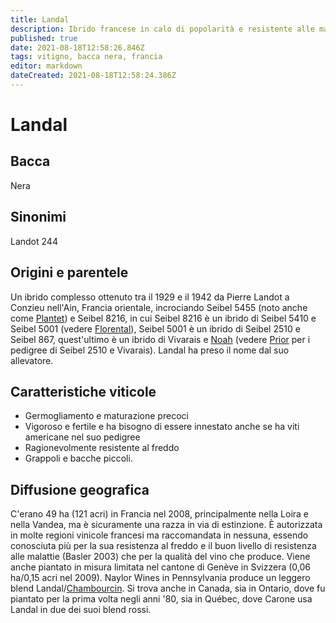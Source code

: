 ```yaml
---
title: Landal
description: Ibrido francese in calo di popolarità e resistente alle malattie.
published: true
date: 2021-08-18T12:58:26.846Z
tags: vitigno, bacca nera, francia
editor: markdown
dateCreated: 2021-08-18T12:58:24.386Z
---
```


# Landal

## Bacca
Nera
## Sinonimi
Landot 244

## Origini e parentele
Un ibrido complesso ottenuto tra il 1929 e il 1942 da Pierre Landot a Conzieu nell'Ain, Francia orientale, incrociando Seibel 5455 (noto anche come [Plantet](/vitigni/bacca-nera/plantet)) e Seibel 8216, in cui Seibel 8216 è un ibrido di Seibel 5410 e Seibel 5001 (vedere [Florental](/vitigni/bacca-nera/florental)), Seibel 5001 è un ibrido di Seibel 2510 e Seibel 867, quest'ultimo è un ibrido di Vivarais e [Noah](/vitigni/bacca-nera/noah) (vedere [Prior](/vitigni/bacca-nera/prior) per i pedigree di Seibel 2510 e Vivarais). Landal ha preso il nome dal suo allevatore.


## Caratteristiche viticole
- Germogliamento e maturazione precoci
- Vigoroso e fertile e ha bisogno di essere innestato anche se ha viti americane nel suo pedigree
- Ragionevolmente resistente al freddo
- Grappoli e bacche piccoli.

## Diffusione geografica
C'erano 49 ha (121 acri) in Francia nel 2008, principalmente nella Loira e nella Vandea, ma è sicuramente una razza in via di estinzione. È autorizzata in molte regioni vinicole francesi ma raccomandata in nessuna, essendo conosciuta più per la sua resistenza al freddo e il buon livello di resistenza alle malattie (Basler 2003) che per la qualità del vino che produce. Viene anche piantato in misura limitata nel cantone di Genève in Svizzera (0,06 ha/0,15 acri nel 2009). Naylor Wines in Pennsylvania produce un leggero blend Landal/[Chambourcin](/vitigni/bacca-nera/chambourcin). Si trova anche in Canada, sia in Ontario, dove fu piantato per la prima volta negli anni '80, sia in Québec, dove Carone usa Landal in due dei suoi blend rossi.
